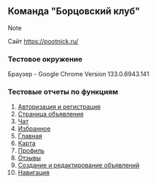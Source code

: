 ## Команда "Борцовский клуб"

> [!NOTE]
> Сайт https://pootnick.ru/

### Тестовое окружение

Браузер - Google Chrome Version 133.0.6943.141

### Тестовые отчеты по функциям

1. [Авторизация и регистрация](/features/authorization%20and%20registration/ReadMe.md)
2. [Страница объявления](/features/ad-page/README.md)
3. [Чат](/features/chat/ReadMe.md)
4. [Избранное](/features/favorites/ReadMe.md)
5. [Главная](/features/main-page/README.MD)
6. [Карта](/features/map/README.md)
7. [Профиль](/features/profile/README.md)
8. [Отзывы](/features/reviews/ReadMe.md)
9. [Создание и редактирование объявлений](/features/update-ad/README.MD)
10. [Навигация](/features/navigation/README.MD)
